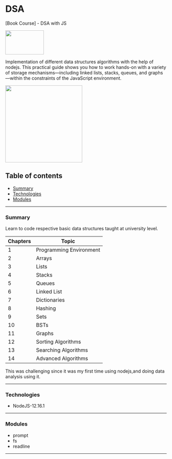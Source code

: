 # DSA
[Book Course]  - DSA with JS


<img src="https://cdn.oreillystatic.com/oreilly/images/logo_guidelines_bg_red.png" width="120" height="75">



Implementation of different data structures algorithms with the help of nodejs.
This practical guide shows you how to work hands-on with a variety of storage mechanisms—including linked lists, stacks, queues, and graphs—within the constraints of the JavaScript environment.

<img src="https://www.safaribooksonline.com/library/cover/9781449373931/250w/" width="240" height="240">

## Table of contents
* [Summary](#summary)
* [Technologies](#technologies)
* [Modules](#modules)


---

### Summary
Learn to code respective basic data structures taught at university level. 

Chapters | Topic 
--- | --- 
1 | Programming Environment
2 | Arrays 
3 | Lists 
4 | Stacks 
5 | Queues 
6 | Linked List  
7 | Dictionaries 
8 | Hashing 
9 | Sets 
10 | BSTs 
11 | Graphs
12 | Sorting Algorithms
13 | Searching Algorithms
14 | Advanced Algorithms 

This was challenging since it was my first time using nodejs,and doing data analysis using it.

---


### Technologies
* NodeJS-12.16.1

---

### Modules
* prompt
* fs
* readline

---
